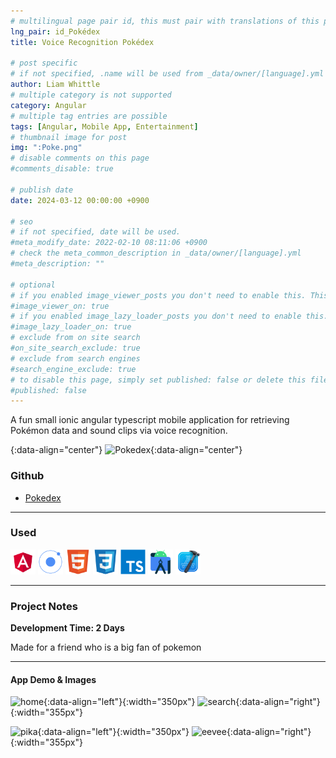 ```yaml
---
# multilingual page pair id, this must pair with translations of this page. (This name must be unique)
lng_pair: id_Pokédex
title: Voice Recognition Pokédex

# post specific
# if not specified, .name will be used from _data/owner/[language].yml
author: Liam Whittle
# multiple category is not supported
category: Angular
# multiple tag entries are possible
tags: [Angular, Mobile App, Entertainment]
# thumbnail image for post
img: ":Poke.png"
# disable comments on this page
#comments_disable: true

# publish date
date: 2024-03-12 00:00:00 +0900

# seo
# if not specified, date will be used.
#meta_modify_date: 2022-02-10 08:11:06 +0900
# check the meta_common_description in _data/owner/[language].yml
#meta_description: ""

# optional
# if you enabled image_viewer_posts you don't need to enable this. This is only if image_viewer_posts = false
#image_viewer_on: true
# if you enabled image_lazy_loader_posts you don't need to enable this. This is only if image_lazy_loader_posts = false
#image_lazy_loader_on: true
# exclude from on site search
#on_site_search_exclude: true
# exclude from search engines
#search_engine_exclude: true
# to disable this page, simply set published: false or delete this file
#published: false
---
```


<!-- outline-start -->

A fun small ionic angular typescript mobile application for retrieving Pokémon data and sound clips via voice recognition.

<!-- outline-end -->

{:data-align="center"}
![Pokedex](:Poke.png){:data-align="center"}

### Github

- [Pokedex](https://github.com/Liam-Whittle/pokedex-voice-recognition)

***

### Used

<img
      src="https://raw.githubusercontent.com/devicons/devicon/master/icons/angular/angular-original.svg"
      alt="Angular"
      width="40"
      height="40"
      style="pointer-events: none"
/>
<img
      src="https://raw.githubusercontent.com/devicons/devicon/master/icons/ionic/ionic-original.svg"
      alt="Ionic"
      width="40"
      height="40"
      style="pointer-events: none"
/>
<img
      src="https://raw.githubusercontent.com/devicons/devicon/master/icons/html5/html5-original.svg"
      alt="HTML5"
      width="40"
      height="40"
      style="pointer-events: none"
/>
<img
      src="https://raw.githubusercontent.com/devicons/devicon/master/icons/css3/css3-original.svg"
      alt="CSS3"
      width="40"
      height="40"
      style="pointer-events: none"
/>
<img
      src="https://raw.githubusercontent.com/devicons/devicon/master/icons/typescript/typescript-original.svg"
      alt="Typescript"
      width="40"
      height="40"
      style="pointer-events: none"
/>
<img
      src="https://raw.githubusercontent.com/devicons/devicon/master/icons/androidstudio/androidstudio-original.svg"
      alt="Android"
      width="40"
      height="40"
      style="pointer-events: none"
/>
<img
      src="https://raw.githubusercontent.com/devicons/devicon/master/icons/xcode/xcode-original.svg"
      alt="Xcode"
      width="40"
      height="40"
      style="pointer-events: none"
/>

***

### Project Notes

**Development Time: 2 Days**

Made for a friend who is a big fan of pokemon

***

#### App Demo & Images
![home](:q.jpg){:data-align="left"}{:width="350px"}
![search](:search.jpg){:data-align="right"}{:width="355px"}

![pika](:pika.jpg){:data-align="left"}{:width="350px"}
![eevee](:eevee.jpg){:data-align="right"}{:width="355px"}


